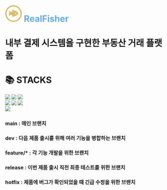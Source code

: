 <h1 style="color: #69ABDB;align-items: center;justify-content: center">
<img src="src/main/resources/static/images/logo.png">&nbsp;RealFisher
</h1>

# 내부 결제 시스템을 구현한 부동산 거래 플랫폼

<div style="align-items: center;justify-content: center"><h1>📚 STACKS</h1></div>

<div style="align-items: center; justify-content: center">
<img src="https://img.shields.io/badge/java-F80000?style=for-the-badge&logo=java&logoColor=white"> 
<img src="https://img.shields.io/badge/Spring Boot-6DB33F?style=for-the-badge&logo=Spring Boot&logoColor=yellow">
<img src="https://img.shields.io/badge/mysql-4479A1?style=for-the-badge&logo=mysql&logoColor=white">
<br>
<img src="https://img.shields.io/badge/html5-E34F26?style=for-the-badge&logo=html5&logoColor=white"> 
<img src="https://img.shields.io/badge/css-1572B6?style=for-the-badge&logo=css3&logoColor=white"> 
<img src="https://img.shields.io/badge/javascript-F7DF1E?style=for-the-badge&logo=javascript&logoColor=black"> 
<br>
 <img src="https://img.shields.io/badge/git-F05032?style=for-the-badge&logo=git&logoColor=white">
</div>



### main : 메인 브랜치

### dev : 다음 제품 출시를 위해 여러 기능을 병합하는 브랜치

### feature/* : 각 기능 개발을 위한 브랜치

### release : 이번 제품 출시 직전 최종 테스트를 위한 브랜치

### hotfix : 제품에 버그가 확인되었을 때 긴급 수정을 위한 브랜치



